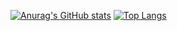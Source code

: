 [![Anurag's GitHub stats](https://github-readme-stats.vercel.app/api?username=RiloArbabillah)](https://github.com/RiloArbabillah/github-readme-stats)
[![Top Langs](https://github-readme-stats.vercel.app/api/top-langs/?username=RiloArbabillah)](https://github.com/RiloArbabillah/github-readme-stats)